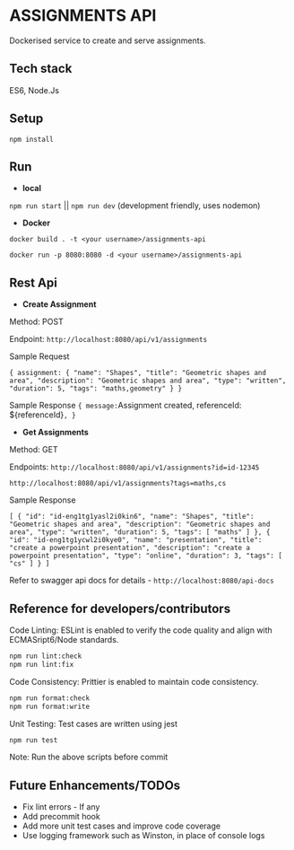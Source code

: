 # ASSIGNMENTS API
Dockerised service to create and serve assignments.

## Tech stack
ES6, Node.Js

## Setup
`npm install`

## Run
* **local**
  
`npm run start` || `npm run dev` (development friendly, uses nodemon)

* **Docker**
  
`docker build . -t <your username>/assignments-api`

`docker run -p 8080:8080 -d <your username>/assignments-api`

## Rest Api
* **Create Assignment**
  
Method: POST

Endpoint: `http://localhost:8080/api/v1/assignments`

Sample Request

`
 {
     assignment: {
        "name": "Shapes",
        "title": "Geometric shapes and area",
        "description": "Geometric shapes and area",
        "type": "written",
        "duration": 5,
        "tags": "maths,geometry"
     }
 }
`

Sample Response
`
{
  message: `Assignment created, referenceId: ${referenceId}`,
}
`

* **Get Assignments**

Method: GET

Endpoints:
`http://localhost:8080/api/v1/assignments?id=id-12345`

`http://localhost:8080/api/v1/assignments?tags=maths,cs`

Sample Response

`
[
    {
        "id": "id-eng1tg1yasl2i0kin6",
        "name": "Shapes",
        "title": "Geometric shapes and area",
        "description": "Geometric shapes and area",
        "type": "written",
        "duration": 5,
        "tags": [
            "maths"
        ]
    },
    {
        "id": "id-eng1tg1ycwl2i0kye0",
        "name": "presentation",
        "title": "create a powerpoint presentation",
        "description": "create a powerpoint presentation",
        "type": "online",
        "duration": 3,
        "tags": [
            "cs"
        ]
    }
]
`

Refer to swagger api docs for details - `http://localhost:8080/api-docs`

## Reference for developers/contributors
Code Linting: ESLint is enabled to verify the code quality and align with ECMASript6/Node standards.
```bash
npm run lint:check
npm run lint:fix
```

Code Consistency: Prittier is enabled to maintain code consistency.
```bash
npm run format:check
npm run format:write
```

Unit Testing: Test cases are written using jest 
```bash
npm run test
```

Note: Run the above scripts before commit

## Future Enhancements/TODOs
* Fix lint errors - If any
* Add precommit hook
* Add more unit test cases and improve code coverage
* Use logging framework such as Winston, in place of console logs
